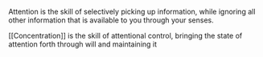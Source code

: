 Attention is the skill of selectively picking up information, while ignoring all other information that is available to you through your senses. 

[[Concentration]] is the skill of attentional control, bringing the state of attention forth through will and maintaining it
